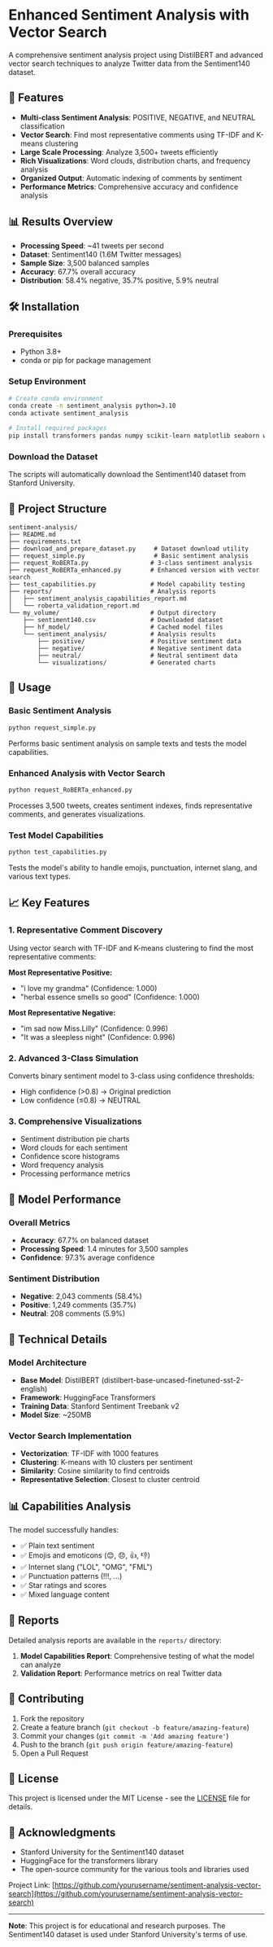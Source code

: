 # Enhanced Sentiment Analysis with Vector Search

A comprehensive sentiment analysis project using DistilBERT and advanced vector search techniques to analyze Twitter data from the Sentiment140 dataset.

## 🚀 Features

- **Multi-class Sentiment Analysis**: POSITIVE, NEGATIVE, and NEUTRAL classification
- **Vector Search**: Find most representative comments using TF-IDF and K-means clustering
- **Large Scale Processing**: Analyze 3,500+ tweets efficiently
- **Rich Visualizations**: Word clouds, distribution charts, and frequency analysis
- **Organized Output**: Automatic indexing of comments by sentiment
- **Performance Metrics**: Comprehensive accuracy and confidence analysis

## 📊 Results Overview

- **Processing Speed**: ~41 tweets per second
- **Dataset**: Sentiment140 (1.6M Twitter messages)
- **Sample Size**: 3,500 balanced samples
- **Accuracy**: 67.7% overall accuracy
- **Distribution**: 58.4% negative, 35.7% positive, 5.9% neutral

## 🛠️ Installation

### Prerequisites

- Python 3.8+
- conda or pip for package management

### Setup Environment

```bash
# Create conda environment
conda create -n sentiment_analysis python=3.10
conda activate sentiment_analysis

# Install required packages
pip install transformers pandas numpy scikit-learn matplotlib seaborn wordcloud
```

### Download the Dataset

The scripts will automatically download the Sentiment140 dataset from Stanford University.

## 📁 Project Structure

```
sentiment-analysis/
├── README.md
├── requirements.txt
├── download_and_prepare_dataset.py     # Dataset download utility
├── request_simple.py                   # Basic sentiment analysis
├── request_RoBERTa.py                 # 3-class sentiment analysis
├── request_RoBERTa_enhanced.py        # Enhanced version with vector search
├── test_capabilities.py               # Model capability testing
├── reports/                           # Analysis reports
│   ├── sentiment_analysis_capabilities_report.md
│   └── roberta_validation_report.md
└── my_volume/                         # Output directory
    ├── sentiment140.csv               # Downloaded dataset
    ├── hf_model/                      # Cached model files
    └── sentiment_analysis/            # Analysis results
        ├── positive/                  # Positive sentiment data
        ├── negative/                  # Negative sentiment data
        ├── neutral/                   # Neutral sentiment data
        └── visualizations/            # Generated charts
```

## 🚀 Usage

### Basic Sentiment Analysis

```bash
python request_simple.py
```

Performs basic sentiment analysis on sample texts and tests the model capabilities.

### Enhanced Analysis with Vector Search

```bash
python request_RoBERTa_enhanced.py
```

Processes 3,500 tweets, creates sentiment indexes, finds representative comments, and generates visualizations.

### Test Model Capabilities

```bash
python test_capabilities.py
```

Tests the model's ability to handle emojis, punctuation, internet slang, and various text types.

## 📈 Key Features

### 1. Representative Comment Discovery

Using vector search with TF-IDF and K-means clustering to find the most representative comments:

**Most Representative Positive:**
- "i love my grandma" (Confidence: 1.000)
- "herbal essence smells so good" (Confidence: 1.000)

**Most Representative Negative:**
- "im sad now Miss.Lilly" (Confidence: 0.996)
- "It was a sleepless night" (Confidence: 0.996)

### 2. Advanced 3-Class Simulation

Converts binary sentiment model to 3-class using confidence thresholds:
- High confidence (>0.8) → Original prediction
- Low confidence (≤0.8) → NEUTRAL

### 3. Comprehensive Visualizations

- Sentiment distribution pie charts
- Word clouds for each sentiment
- Confidence score histograms
- Word frequency analysis
- Processing performance metrics

## 🎯 Model Performance

### Overall Metrics
- **Accuracy**: 67.7% on balanced dataset
- **Processing Speed**: 1.4 minutes for 3,500 samples
- **Confidence**: 97.3% average confidence

### Sentiment Distribution
- **Negative**: 2,043 comments (58.4%)
- **Positive**: 1,249 comments (35.7%)
- **Neutral**: 208 comments (5.9%)

## 🔬 Technical Details

### Model Architecture
- **Base Model**: DistilBERT (distilbert-base-uncased-finetuned-sst-2-english)
- **Framework**: HuggingFace Transformers
- **Training Data**: Stanford Sentiment Treebank v2
- **Model Size**: ~250MB

### Vector Search Implementation
- **Vectorization**: TF-IDF with 1000 features
- **Clustering**: K-means with 10 clusters per sentiment
- **Similarity**: Cosine similarity to find centroids
- **Representative Selection**: Closest to cluster centroid

## 📊 Capabilities Analysis

The model successfully handles:
- ✅ Plain text sentiment
- ✅ Emojis and emoticons (😊, 😞, 👍, 👎)
- ✅ Internet slang ("LOL", "OMG", "FML")
- ✅ Punctuation patterns (!!!, ...)
- ✅ Star ratings and scores
- ✅ Mixed language content

## 📝 Reports

Detailed analysis reports are available in the `reports/` directory:

1. **Model Capabilities Report**: Comprehensive testing of what the model can analyze
2. **Validation Report**: Performance metrics on real Twitter data

## 🤝 Contributing

1. Fork the repository
2. Create a feature branch (`git checkout -b feature/amazing-feature`)
3. Commit your changes (`git commit -m 'Add amazing feature'`)
4. Push to the branch (`git push origin feature/amazing-feature`)
5. Open a Pull Request

## 📄 License

This project is licensed under the MIT License - see the [LICENSE](LICENSE) file for details.

## 🙏 Acknowledgments

- Stanford University for the Sentiment140 dataset
- HuggingFace for the transformers library
- The open-source community for the various tools and libraries used

Project Link: [https://github.com/yourusername/sentiment-analysis-vector-search](https://github.com/yourusername/sentiment-analysis-vector-search)

---

**Note**: This project is for educational and research purposes. The Sentiment140 dataset is used under Stanford University's terms of use.
